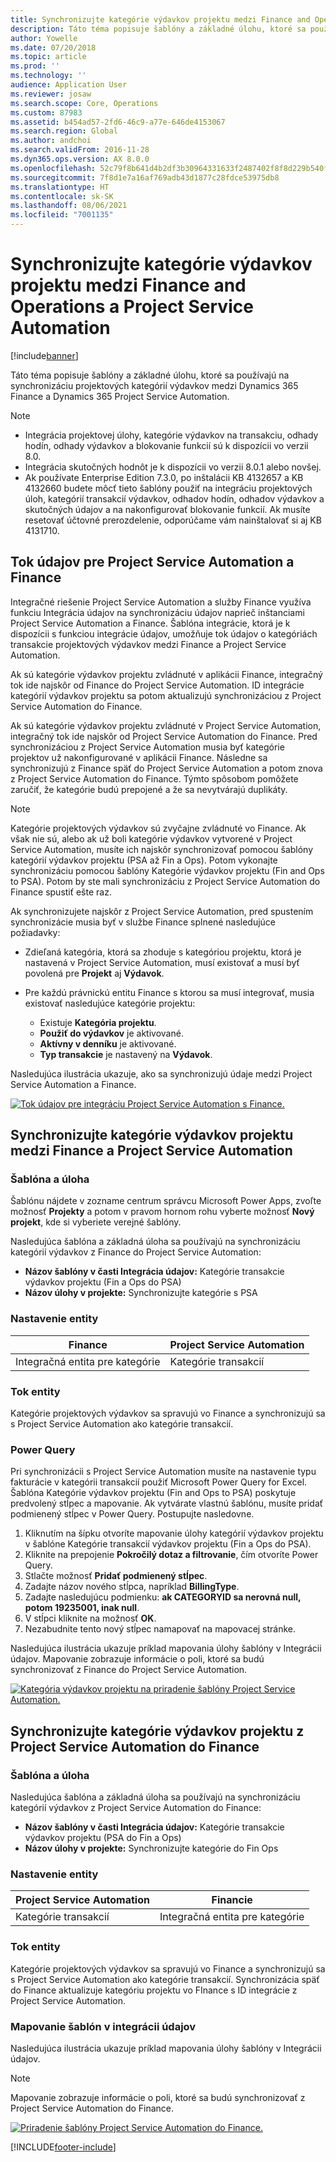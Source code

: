 ```yaml
---
title: Synchronizujte kategórie výdavkov projektu medzi Finance and Operations a Project Service Automation
description: Táto téma popisuje šablóny a základné úlohu, ktoré sa používajú na synchronizáciu projektových kategórií výdavkov medzi Microsoft Dynamics 365 Finance a Dynamics 365 Project Service Automation.
author: Yowelle
ms.date: 07/20/2018
ms.topic: article
ms.prod: ''
ms.technology: ''
audience: Application User
ms.reviewer: josaw
ms.search.scope: Core, Operations
ms.custom: 87983
ms.assetid: b454ad57-2fd6-46c9-a77e-646de4153067
ms.search.region: Global
ms.author: andchoi
ms.search.validFrom: 2016-11-28
ms.dyn365.ops.version: AX 8.0.0
ms.openlocfilehash: 52c79f8b641d4b2df3b30964331633f2487402f8f8d229b540f9544c0f848557
ms.sourcegitcommit: 7f8d1e7a16af769adb43d1877c28fdce53975db8
ms.translationtype: HT
ms.contentlocale: sk-SK
ms.lasthandoff: 08/06/2021
ms.locfileid: "7001135"
---
```

# <a name="synchronize-project-expense-categories-between-finance-and-operations-and-project-service-automation"></a>Synchronizujte kategórie výdavkov projektu medzi Finance and Operations a Project Service Automation

[!include[banner](../includes/banner.md)]

Táto téma popisuje šablóny a základné úlohu, ktoré sa používajú na synchronizáciu projektových kategórií výdavkov medzi Dynamics 365 Finance a Dynamics 365 Project Service Automation.

> [!NOTE]
> - Integrácia projektovej úlohy, kategórie výdavkov na transakciu, odhady hodín, odhady výdavkov a blokovanie funkcií sú k dispozícii vo verzii 8.0.
> - Integrácia skutočných hodnôt je k dispozícii vo verzii 8.0.1 alebo novšej.
> - Ak používate Enterprise Edition 7.3.0, po inštalácii KB 4132657 a KB 4132660 budete môcť tieto šablóny použiť na integráciu projektových úloh, kategórií transakcií výdavkov, odhadov hodín, odhadov výdavkov a skutočných údajov a na nakonfigurovať blokovanie funkcií. Ak musíte resetovať účtovné prerozdelenie, odporúčame vám nainštalovať si aj KB 4131710.

## <a name="data-flow-for-project-service-automation-and-finance"></a>Tok údajov pre Project Service Automation a Finance

Integračné riešenie Project Service Automation a služby Finance využíva funkciu Integrácia údajov na synchronizáciu údajov naprieč inštanciami Project Service Automation a Finance. Šablóna integrácie, ktorá je k dispozícii s funkciou integrácie údajov, umožňuje tok údajov o kategóriách transakcie projektových výdavkov medzi Finance a Project Service Automation.

Ak sú kategórie výdavkov projektu zvládnuté v aplikácii Finance, integračný tok ide najskôr od Finance do Project Service Automation. ID integrácie kategórií výdavkov projektu sa potom aktualizujú synchronizáciou z Project Service Automation do Finance.

Ak sú kategórie výdavkov projektu zvládnuté v Project Service Automation, integračný tok ide najskôr od Project Service Automation do Finance. Pred synchronizáciou z Project Service Automation musia byť kategórie projektov už nakonfigurované v aplikácii Finance. Následne sa synchronizujú z Finance späť do Project Service Automation a potom znova z Project Service Automation do Finance. Týmto spôsobom pomôžete zaručiť, že kategórie budú prepojené a že sa nevytvárajú duplikáty.

> [!NOTE]
> Kategórie projektových výdavkov sú zvyčajne zvládnuté vo Finance. Ak však nie sú, alebo ak už boli kategórie výdavkov vytvorené v Project Service Automation, musíte ich najskôr synchronizovať pomocou šablóny kategórií výdavkov projektu (PSA až Fin a Ops). Potom vykonajte synchronizáciu pomocou šablóny Kategórie výdavkov projektu (Fin and Ops to PSA). Potom by ste mali synchronizáciu z Project Service Automation do Finance spustiť ešte raz.
>
> Ak synchronizujete najskôr z Project Service Automation, pred spustením synchronizácie musia byť v službe Finance splnené nasledujúce požiadavky:
>
> - Zdieľaná kategória, ktorá sa zhoduje s kategóriou projektu, ktorá je nastavená v Project Service Automation, musí existovať a musí byť povolená pre **Projekt** aj **Výdavok**.
> - Pre každú právnickú entitu Finance s ktorou sa musí integrovať, musia existovať nasledujúce kategórie projektu:
>
>     - Existuje **Kategória projektu**. 
>     - **Použiť do výdavkov** je aktivované.
>     - **Aktívny v denníku** je aktivované.
>     - **Typ transakcie** je nastavený na **Výdavok**.

Nasledujúca ilustrácia ukazuje, ako sa synchronizujú údaje medzi Project Service Automation a Finance.

[![Tok údajov pre integráciu Project Service Automation s Finance.](./media/ProjectExpenseCategoriesFlow.png)](./media/ProjectExpenseCategoriesFlow.png)

## <a name="project-expense-category-synchronization-from-finance-to-project-service-automation"></a>Synchronizujte kategórie výdavkov projektu medzi Finance a Project Service Automation

### <a name="template-and-task"></a>Šablóna a úloha

Šablónu nájdete v zozname centrum správcu Microsoft Power Apps, zvoľte možnosť **Projekty** a potom v pravom hornom rohu vyberte možnosť **Nový projekt**, kde si vyberiete verejné šablóny.

Nasledujúca šablóna a základná úloha sa používajú na synchronizáciu kategórií výdavkov z Finance do Project Service Automation:

- **Názov šablóny v časti Integrácia údajov:** Kategórie transakcie výdavkov projektu (Fin a Ops do PSA)
- **Názov úlohy v projekte:** Synchronizujte kategórie s PSA

### <a name="entity-set"></a>Nastavenie entity

| Finance                           | Project Service Automation |
|-----------------------------------|----------------------------|
| Integračná entita pre kategórie | Kategórie transakcií     |

### <a name="entity-flow"></a>Tok entity

Kategórie projektových výdavkov sa spravujú vo Finance a synchronizujú sa s Project Service Automation ako kategórie transakcií.

### <a name="power-query"></a>Power Query

Pri synchronizácii s Project Service Automation musíte na nastavenie typu fakturácie v kategórii transakcií použiť Microsoft Power Query for Excel. Šablóna Kategórie výdavkov projektu (Fin and Ops to PSA) poskytuje predvolený stĺpec a mapovanie. Ak vytvárate vlastnú šablónu, musíte pridať podmienený stĺpec v Power Query. Postupujte nasledovne.

1. Kliknutím na šípku otvoríte mapovanie úlohy kategórií výdavkov projektu v šablóne Kategórie transakcií výdavkov projektu (Fin a Ops do PSA).
2. Kliknite na prepojenie **Pokročilý dotaz a filtrovanie**, čím otvoríte Power Query.
2. Stlačte možnosť **Pridať podmienený stĺpec**.
3. Zadajte názov nového stĺpca, napríklad **BillingType**.
4. Zadajte nasledujúcu podmienku: **ak CATEGORYID sa nerovná null, potom 19235001, inak null**.
5. V stĺpci kliknite na možnosť **OK**.
6. Nezabudnite tento nový stĺpec namapovať na mapovacej stránke.

Nasledujúca ilustrácia ukazuje príklad mapovania úlohy šablóny v Integrácii údajov. Mapovanie zobrazuje informácie o poli, ktoré sa budú synchronizovať z Finance do Project Service Automation.

[![Kategória výdavkov projektu na priradenie šablóny Project Service Automation.](./media/ProjectExpenseCategoriesToPSAMapping.jpg)](./media/ProjectExpenseCategoriesToPSAMapping.jpg)

## <a name="project-expense-category-synchronization-from-project-service-automation-to-finance"></a>Synchronizujte kategórie výdavkov projektu z Project Service Automation do Finance

### <a name="template-and-task"></a>Šablóna a úloha

Nasledujúca šablóna a základná úloha sa používajú na synchronizáciu kategórií výdavkov z Project Service Automation do Finance:

- **Názov šablóny v časti Integrácia údajov:** Kategórie transakcie výdavkov projektu (PSA do Fin a Ops)
- **Názov úlohy v projekte:** Synchronizujte kategórie do Fin Ops

### <a name="entity-set"></a>Nastavenie entity

| Project Service Automation | Financie                           |
|----------------------------|-----------------------------------|
| Kategórie transakcií     | Integračná entita pre kategórie |

### <a name="entity-flow"></a>Tok entity

Kategórie projektových výdavkov sa spravujú vo Finance a synchronizujú sa s Project Service Automation ako kategórie transakcií. Synchronizácia späť do Finance aktualizuje kategóriu projektu vo FInance s ID integrácie z Project Service Automation.

### <a name="template-mapping-in-data-integration"></a>Mapovanie šablón v integrácii údajov

Nasledujúca ilustrácia ukazuje príklad mapovania úlohy šablóny v Integrácii údajov.

> [!NOTE]
> Mapovanie zobrazuje informácie o poli, ktoré sa budú synchronizovať z Project Service Automation do Finance.

[![Priradenie šablóny Project Service Automation do Finance.](./media/ProjectExpenseCategoriesToFinOpsMapping.jpg)](./media/ProjectExpenseCategoriesToFinOpsMapping.jpg)


[!INCLUDE[footer-include](../includes/footer-banner.md)]